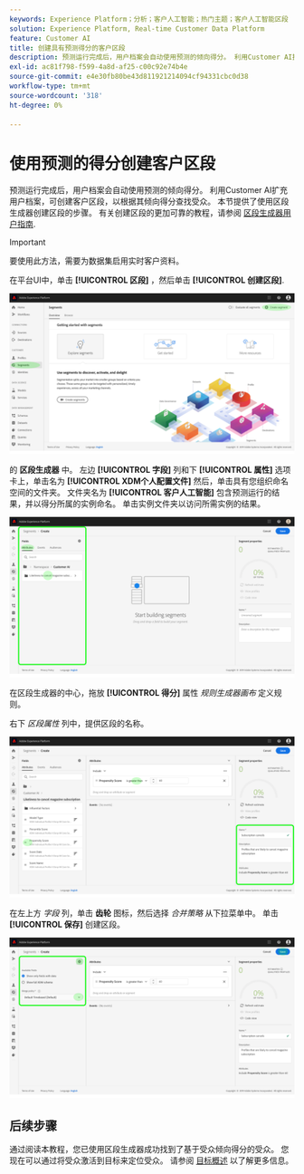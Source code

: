 ```yaml
---
keywords: Experience Platform；分析；客户人工智能；热门主题；客户人工智能区段
solution: Experience Platform, Real-time Customer Data Platform
feature: Customer AI
title: 创建具有预测得分的客户区段
description: 预测运行完成后，用户档案会自动使用预测的倾向得分。 利用Customer AI扩充用户档案，可创建客户区段，以根据其倾向得分查找受众。 本节提供了使用区段生成器创建区段的步骤。
exl-id: ac81f798-f599-4a8d-af25-c00c92e74b4e
source-git-commit: e4e30fb80be43d811921214094cf94331cbc0d38
workflow-type: tm+mt
source-wordcount: '318'
ht-degree: 0%

---
```


# 使用预测的得分创建客户区段

预测运行完成后，用户档案会自动使用预测的倾向得分。 利用Customer AI扩充用户档案，可创建客户区段，以根据其倾向得分查找受众。 本节提供了使用区段生成器创建区段的步骤。 有关创建区段的更加可靠的教程，请参阅 [区段生成器用户指南](../../../segmentation/ui/segment-builder.md).

>[!IMPORTANT]
>
>要使用此方法，需要为数据集启用实时客户资料。

在平台UI中，单击 **[!UICONTROL 区段]** ，然后单击 **[!UICONTROL 创建区段]**.

![](../images/user-guide/segments.png)

的 **区段生成器** 中。 左边 **[!UICONTROL 字段]** 列和下 **[!UICONTROL 属性]** 选项卡上，单击名为 **[!UICONTROL XDM个人配置文件]** 然后，单击具有您组织命名空间的文件夹。 文件夹名为 **[!UICONTROL 客户人工智能]** 包含预测运行的结果，并以得分所属的实例命名。 单击实例文件夹以访问所需实例的结果。

![](../images/user-guide/results.png)

在区段生成器的中心，拖放 **[!UICONTROL 得分]** 属性 *规则生成器画布* 定义规则。

右下 *区段属性* 列中，提供区段的名称。

![](../images/user-guide/properties.png)

在左上方 *字段* 列，单击 **齿轮** 图标，然后选择 *合并策略* 从下拉菜单中。 单击 **[!UICONTROL 保存]** 创建区段。

![](../images/user-guide/merge_policy.png)

## 后续步骤

通过阅读本教程，您已使用区段生成器成功找到了基于受众倾向得分的受众。 您现在可以通过将受众激活到目标来定位受众。 请参阅 [目标概述](../../../destinations/home.md) 以了解更多信息。

